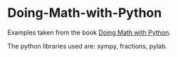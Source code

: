 # Doing-Math-with-Python

Examples taken from the book [Doing Math with Python](https://nostarch.com/doingmathwithpython).

The python libraries used are: sympy, fractions, pylab.

